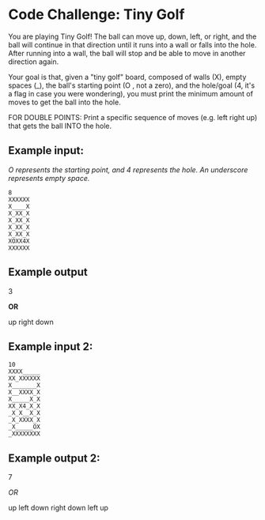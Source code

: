 # Code Challenge: Tiny Golf

You are playing Tiny Golf! The ball can move up, down, left, or right, and the ball will continue in that direction until it runs into a wall or falls into the hole. After running into a wall, the ball will stop and be able to move in another direction again.

Your goal is that, given a "tiny golf" board, composed of walls (X), empty spaces (_), the ball's starting point (O , not a zero), and the hole/goal (4, it's a flag in case you were wondering), you must print the minimum amount of moves to get the ball into the hole.

FOR DOUBLE POINTS: Print a specific sequence of moves (e.g. left right up) that gets the ball INTO the hole.

## Example input:
*O represents the starting point, and 4 represents the hole. An underscore represents empty space.*

```ignorelang
8
XXXXXX
X____X
X_XX_X
X_XX_X
X_XX_X
X_XX_X
XOXX4X
XXXXXX
```

## Example output

3

**OR**

up right down

## Example input 2:
```
10
XXXX_____
XX_XXXXXX
X_______X
X__XXXX_X
X_____X_X
XX_X4_X_X
_X_X__X_X
_X_XXXX_X
_X_____OX
_XXXXXXXX
```

## Example output 2:
7

*OR*

up left down right down left up
